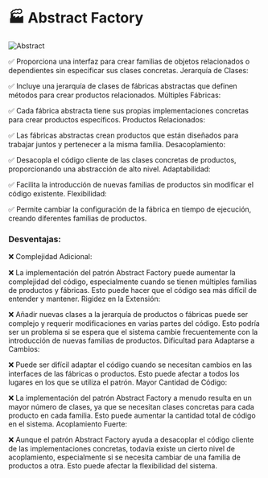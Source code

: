 # 🏭 Abstract Factory

![Abstract](https://reactiveprogramming.io/_next/image?url=%2Fbooks%2Fpatterns%2Fimg%2Fpatterns-articles%2Fabstract-factory-diagram.png&w=3840&q=75)

✅    Proporciona una interfaz para crear familias de objetos relacionados o dependientes sin especificar sus clases concretas.
Jerarquía de Clases:

✅    Incluye una jerarquía de clases de fábricas abstractas que definen métodos para crear productos relacionados.
Múltiples Fábricas:

✅    Cada fábrica abstracta tiene sus propias implementaciones concretas para crear productos específicos.
Productos Relacionados:

✅    Las fábricas abstractas crean productos que están diseñados para trabajar juntos y pertenecer a la misma familia.
Desacoplamiento:

✅    Desacopla el código cliente de las clases concretas de productos, proporcionando una abstracción de alto nivel.
Adaptabilidad:

✅    Facilita la introducción de nuevas familias de productos sin modificar el código existente.
Flexibilidad:

✅    Permite cambiar la configuración de la fábrica en tiempo de ejecución, creando diferentes familias de productos.





###  Desventajas:

❌    Complejidad Adicional:

❌    La implementación del patrón Abstract Factory puede aumentar la complejidad del código, especialmente cuando se tienen múltiples familias de productos y fábricas. Esto puede hacer que el código sea más difícil de entender y mantener.
Rigidez en la Extensión:

❌    Añadir nuevas clases a la jerarquía de productos o fábricas puede ser complejo y requerir modificaciones en varias partes del código. Esto podría ser un problema si se espera que el sistema cambie frecuentemente con la introducción de nuevas familias de productos.
Dificultad para Adaptarse a Cambios:

❌    Puede ser difícil adaptar el código cuando se necesitan cambios en las interfaces de las fábricas o productos. Esto puede afectar a todos los lugares en los que se utiliza el patrón.
Mayor Cantidad de Código:

❌    La implementación del patrón Abstract Factory a menudo resulta en un mayor número de clases, ya que se necesitan clases concretas para cada producto en cada familia. Esto puede aumentar la cantidad total de código en el sistema.
Acoplamiento Fuerte:

❌    Aunque el patrón Abstract Factory ayuda a desacoplar el código cliente de las implementaciones concretas, todavía existe un cierto nivel de acoplamiento, especialmente si se necesita cambiar de una familia de productos a otra. Esto puede afectar la flexibilidad del sistema.

